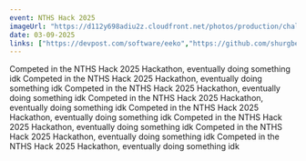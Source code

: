```yaml
---
event: NTHS Hack 2025
imageUrl: "https://d112y698adiu2z.cloudfront.net/photos/production/challenge_thumbnails/003/294/995/datas/medium.JPG" 
date: 03-09-2025
links: ["https://devpost.com/software/eeko","https://github.com/shurgbee/eeko-ewaste"]
---
```


Competed in the NTHS Hack 2025 Hackathon, eventually doing something idk
Competed in the NTHS Hack 2025 Hackathon, eventually doing something idk
Competed in the NTHS Hack 2025 Hackathon, eventually doing something idk
Competed in the NTHS Hack 2025 Hackathon, eventually doing something idk
Competed in the NTHS Hack 2025 Hackathon, eventually doing something idk
Competed in the NTHS Hack 2025 Hackathon, eventually doing something idk
Competed in the NTHS Hack 2025 Hackathon, eventually doing something idk
Competed in the NTHS Hack 2025 Hackathon, eventually doing something idk